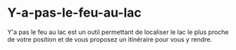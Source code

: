 # Y-a-pas-le-feu-au-lac
Y'a pas le feu au lac est un outil permettant de localiser le lac le plus proche de votre position et de vous proposez un itinéraire pour vous y rendre.
